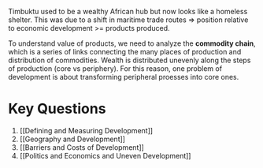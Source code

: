 Timbuktu used to be a wealthy African hub but now looks like a homeless shelter. This was due to a shift in maritime trade routes => position relative to economic development >= products produced.

To understand value of products, we need to analyze the **commodity chain**, which is a series of links connecting the many places of production and distribution of commodities. Wealth is distributed unevenly along the steps of production (core vs periphery). For this reason, one problem of development is about transforming peripheral proesses into core ones.

# Key Questions

1. [[Defining and Measuring Development]]
2. [[Geography and Development]]
3. [[Barriers and Costs of Development]]
4. [[Politics and Economics and Uneven Development]]